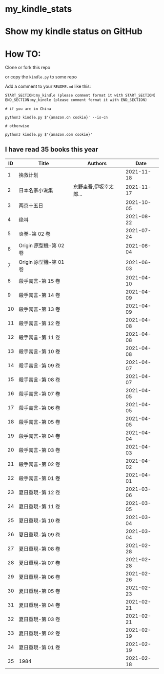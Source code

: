 # my_kindle_stats

# Show my kindle status on GitHub

# How TO:

Clone or fork this repo

or copy the `kindle.py` to some repo

Add a comment to your `README.md` like this:

```md
START_SECTION:my_kindle (please comment format it with START_SECTION)
END_SECTION:my_kindle (please comment format it with END_SECTION)
```

```shell
# if you are in China

python3 kindle.py $'{amazon.cn cookie}' --is-cn

# otherwise

python3 kindle.py $'{amazon.com cookie}'
```

<!--START_SECTION:my_kindle-->

## I have read 35 books this year

| ID  | Title                  | Authors                | Date       |
| --- | ---------------------- | ---------------------- | ---------- |
| 1   | 挽救计划               |                        | 2021-11-18 |
| 2   | 日本名家小说集         | 东野圭吾,伊坂幸太郎... | 2021-11-17 |
| 3   | 两京十五日             |                        | 2021-10-05 |
| 4   | 绝叫                   |                        | 2021-08-22 |
| 5   | 炎拳-第 02 卷          |                        | 2021-07-24 |
| 6   | Origin 原型機-第 02 卷 |                        | 2021-06-04 |
| 7   | Origin 原型機-第 01 卷 |                        | 2021-06-03 |
| 8   | 殺手寓言-第 15 卷      |                        | 2021-04-10 |
| 9   | 殺手寓言-第 14 卷      |                        | 2021-04-09 |
| 10  | 殺手寓言-第 13 卷      |                        | 2021-04-09 |
| 11  | 殺手寓言-第 12 卷      |                        | 2021-04-08 |
| 12  | 殺手寓言-第 11 卷      |                        | 2021-04-08 |
| 13  | 殺手寓言-第 10 卷      |                        | 2021-04-08 |
| 14  | 殺手寓言-第 09 卷      |                        | 2021-04-07 |
| 15  | 殺手寓言-第 08 卷      |                        | 2021-04-07 |
| 16  | 殺手寓言-第 07 卷      |                        | 2021-04-05 |
| 17  | 殺手寓言-第 06 卷      |                        | 2021-04-05 |
| 18  | 殺手寓言-第 05 卷      |                        | 2021-04-05 |
| 19  | 殺手寓言-第 04 卷      |                        | 2021-04-04 |
| 20  | 殺手寓言-第 03 卷      |                        | 2021-04-03 |
| 21  | 殺手寓言-第 02 卷      |                        | 2021-04-02 |
| 22  | 殺手寓言-第 01 卷      |                        | 2021-04-01 |
| 23  | 夏日重現-第 12 卷      |                        | 2021-03-06 |
| 24  | 夏日重現-第 11 卷      |                        | 2021-03-05 |
| 25  | 夏日重現-第 10 卷      |                        | 2021-03-04 |
| 26  | 夏日重現-第 09 卷      |                        | 2021-03-04 |
| 27  | 夏日重現-第 08 卷      |                        | 2021-02-28 |
| 28  | 夏日重現-第 07 卷      |                        | 2021-02-28 |
| 29  | 夏日重現-第 06 卷      |                        | 2021-02-26 |
| 30  | 夏日重現-第 05 卷      |                        | 2021-02-23 |
| 31  | 夏日重現-第 04 卷      |                        | 2021-02-21 |
| 32  | 夏日重現-第 03 卷      |                        | 2021-02-21 |
| 33  | 夏日重現-第 02 卷      |                        | 2021-02-19 |
| 34  | 夏日重現-第 01 卷      |                        | 2021-02-19 |
| 35  | 1984                   |                        | 2021-02-18 |

<!--END_SECTION:my_kindle-->

